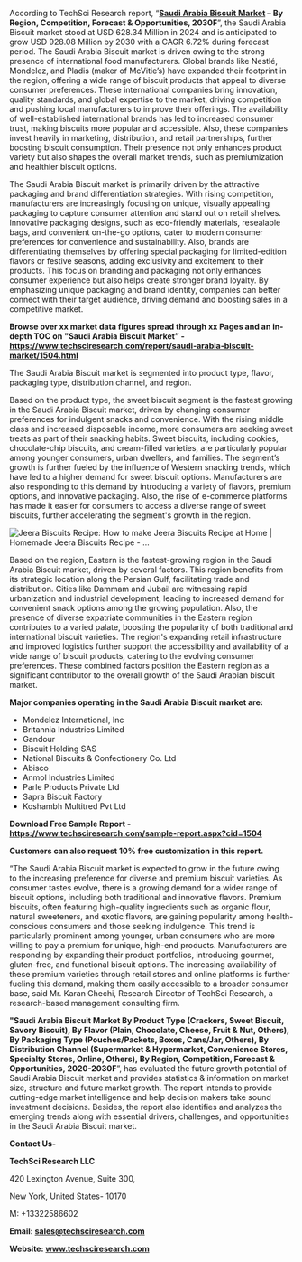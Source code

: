 According to TechSci Research report, “<b><strong><a href="https://www.techsciresearch.com/report/saudi-arabia-biscuit-market/1504.html">Saudi Arabia Biscuit Market</a> – By Region, Competition, Forecast &amp; Opportunities, 2030F</strong></b>”, the Saudi Arabia Biscuit market stood at USD 628.34 Million in 2024 and is anticipated to grow USD 928.08 Million by 2030 with a CAGR 6.72% during forecast period. The Saudi Arabia Biscuit market is driven owing to the strong presence of international food manufacturers. Global brands like Nestlé, Mondelez, and Pladis (maker of McVitie’s) have expanded their footprint in the region, offering a wide range of biscuit products that appeal to diverse consumer preferences. These international companies bring innovation, quality standards, and global expertise to the market, driving competition and pushing local manufacturers to improve their offerings. The availability of well-established international brands has led to increased consumer trust, making biscuits more popular and accessible. Also, these companies invest heavily in marketing, distribution, and retail partnerships, further boosting biscuit consumption. Their presence not only enhances product variety but also shapes the overall market trends, such as premiumization and healthier biscuit options.

The Saudi Arabia Biscuit market is primarily driven by the attractive packaging and brand differentiation strategies. With rising competition, manufacturers are increasingly focusing on unique, visually appealing packaging to capture consumer attention and stand out on retail shelves. Innovative packaging designs, such as eco-friendly materials, resealable bags, and convenient on-the-go options, cater to modern consumer preferences for convenience and sustainability. Also, brands are differentiating themselves by offering special packaging for limited-edition flavors or festive seasons, adding exclusivity and excitement to their products. This focus on branding and packaging not only enhances consumer experience but also helps create stronger brand loyalty. By emphasizing unique packaging and brand identity, companies can better connect with their target audience, driving demand and boosting sales in a competitive market.

<strong>Browse over xx market data figures spread through xx Pages and an in-depth TOC on "Saudi Arabia Biscuit Market” - <a href="https://www.techsciresearch.com/report/saudi-arabia-biscuit-market/1504.html">https://www.techsciresearch.com/report/saudi-arabia-biscuit-market/1504.html</a></strong>

The Saudi Arabia Biscuit market is segmented into product type, flavor, packaging type, distribution channel, and region.

Based on the product type, the sweet biscuit segment is the fastest growing in the Saudi Arabia Biscuit market, driven by changing consumer preferences for indulgent snacks and convenience. With the rising middle class and increased disposable income, more consumers are seeking sweet treats as part of their snacking habits. Sweet biscuits, including cookies, chocolate-chip biscuits, and cream-filled varieties, are particularly popular among younger consumers, urban dwellers, and families. The segment’s growth is further fueled by the influence of Western snacking trends, which have led to a higher demand for sweet biscuit options. Manufacturers are also responding to this demand by introducing a variety of flavors, premium options, and innovative packaging. Also, the rise of e-commerce platforms has made it easier for consumers to access a diverse range of sweet biscuits, further accelerating the segment's growth in the region.

<img class="aligncenter" src="https://static.toiimg.com/thumb/62403305.cms?imgsize=566439&amp;width=800&amp;height=800" alt="Jeera Biscuits Recipe: How to make Jeera Biscuits Recipe at Home | Homemade  Jeera Biscuits Recipe - ..." />

Based on the region, Eastern is the fastest-growing region in the Saudi Arabia Biscuit market, driven by several factors. This region benefits from its strategic location along the Persian Gulf, facilitating trade and distribution. Cities like Dammam and Jubail are witnessing rapid urbanization and industrial development, leading to increased demand for convenient snack options among the growing population. Also, the presence of diverse expatriate communities in the Eastern region contributes to a varied palate, boosting the popularity of both traditional and international biscuit varieties. The region's expanding retail infrastructure and improved logistics further support the accessibility and availability of a wide range of biscuit products, catering to the evolving consumer preferences. These combined factors position the Eastern region as a significant contributor to the overall growth of the Saudi Arabian biscuit market.

<b><strong>Major companies operating in the Saudi Arabia Biscuit market are:</strong></b>
<ul>
 	<li>Mondelez International, Inc</li>
 	<li>Britannia Industries Limited</li>
 	<li>Gandour</li>
 	<li>Biscuit Holding SAS</li>
 	<li>National Biscuits &amp; Confectionery Co. Ltd</li>
 	<li>Abisco</li>
 	<li>Anmol Industries Limited</li>
 	<li>Parle Products Private Ltd</li>
 	<li>Sapra Biscuit Factory</li>
 	<li>Koshambh Multitred Pvt Ltd</li>
</ul>
<strong>Download Free Sample Report - <a href="https://www.techsciresearch.com/sample-report.aspx?cid=1504">https://www.techsciresearch.com/sample-report.aspx?cid=1504</a></strong>

<b><strong>Customers can also request 10% free customization in this report.</strong></b>

“The Saudi Arabia Biscuit market is expected to grow in the future owing to the increasing preference for diverse and premium biscuit varieties. As consumer tastes evolve, there is a growing demand for a wider range of biscuit options, including both traditional and innovative flavors. Premium biscuits, often featuring high-quality ingredients such as organic flour, natural sweeteners, and exotic flavors, are gaining popularity among health-conscious consumers and those seeking indulgence. This trend is particularly prominent among younger, urban consumers who are more willing to pay a premium for unique, high-end products. Manufacturers are responding by expanding their product portfolios, introducing gourmet, gluten-free, and functional biscuit options. The increasing availability of these premium varieties through retail stores and online platforms is further fueling this demand, making them easily accessible to a broader consumer base, said Mr. Karan Chechi, Research Director of TechSci Research, a research-based management consulting firm.

<b><strong>"Saudi Arabia Biscuit Market </strong></b><b><strong>By Product Type (Crackers, Sweet Biscuit, Savory Biscuit), By Flavor (Plain, Chocolate, Cheese, Fruit &amp; Nut, Others), By Packaging Type (Pouches/Packets, Boxes, Cans/Jar, Others), By Distribution Channel (Supermarket &amp; Hypermarket, Convenience Stores, Specialty Stores, Online, Others),</strong></b><b><strong> By </strong></b><b><strong>Region, Competition, Forecast &amp; Opportunities,</strong></b><b><strong> 2020-20</strong></b><b><strong>30F</strong></b>”, has evaluated the future growth potential of Saudi Arabia Biscuit market and provides statistics &amp; information on market size, structure and future market growth. The report intends to provide cutting-edge market intelligence and help decision makers take sound investment decisions. Besides, the report also identifies and analyzes the emerging trends along with essential drivers, challenges, and opportunities in the Saudi Arabia Biscuit market.

<b><strong>Contact Us-</strong></b>

<b><strong>TechSci Research LLC</strong></b>

420 Lexington Avenue, Suite 300,

New York, United States- 10170

M: +13322586602

<b><strong>Email: </strong></b><a href="mailto:sales@techsciresearch.com"><b><strong>sales@techsciresearch.com</strong></b></a>

<b><strong>Website: </strong></b><a href="https://www.techsciresearch.com/"><b><strong>www.techsciresearch.com</strong></b></a>
